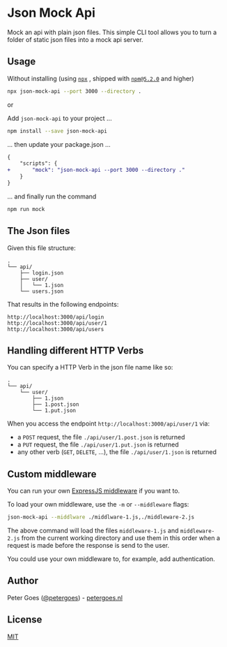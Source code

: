 # Json Mock Api

Mock an api with plain json files. This simple CLI tool allows you to turn a 
folder of static json files into a mock api server.

## Usage

Without installing 
(using [`npx`](https://medium.com/@maybekatz/introducing-npx-an-npm-package-runner-55f7d4bd282b)
, shipped with [`npm@5.2.0`](https://github.com/npm/npm/releases/tag/v5.2.0) and 
higher)

```bash
npx json-mock-api --port 3000 --directory .
```

or 

Add `json-mock-api` to your project ...

```bash
npm install --save json-mock-api
```

... then update your package.json ...

```diff
{
    "scripts": {
+       "mock": "json-mock-api --port 3000 --directory ."
    }
}
```

... and finally run the command

```bash
npm run mock
```

## The Json files

Given this file structure:

```
.
└── api/
    ├── login.json
    ├── user/
    │   └── 1.json
    └── users.json
```

That results in the following endpoints:

```
http://localhost:3000/api/login
http://localhost:3000/api/user/1
http://localhost:3000/api/users
```

## Handling different HTTP Verbs

You can specify a HTTP Verb in the json file name like so:

```
.
└── api/
    └── user/
        ├── 1.json
        ├── 1.post.json
        └── 1.put.json
```

When you access the endpoint `http://localhost:3000/api/user/1` via:
* a `POST` request, the file `./api/user/1.post.json` is returned
* a `PUT` request, the file `./api/user/1.put.json` is returned
* any other verb (`GET`, `DELETE`, ...), the file `./api/user/1.json` is returned

## Custom middleware

You can run your own [ExpressJS middleware](https://expressjs.com/en/guide/writing-middleware.html) 
if you want to.

To load your own middleware, use the `-m` or `--middleware` flags:

```bash
json-mock-api --middlware ./middlware-1.js,./middleware-2.js
```

The above command will load the files `middleware-1.js` and `middleware-2.js` 
from the current working directory and use them in this order when a request is
made before the response is send to the user.

You could use your own middleware to, for example, add authentication.

## Author

Peter Goes ([@petergoes](https://twitter.com/petergoes)) - [petergoes.nl](https://petergoes.nl)

## License

[MIT](LICENSE)
